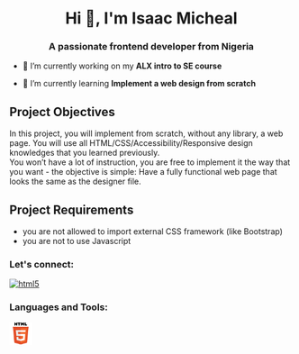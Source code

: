 <h1 align="center">Hi 👋, I'm Isaac Micheal</h1>
<h3 align="center">A passionate frontend developer from Nigeria</h3>


- 🔭 I’m currently working on my **ALX intro to SE course**

- 🌱 I’m currently learning **Implement a web design from scratch**
<h2 align="left">Project Objectives</h2>
<p align="left">In this project, you will implement from scratch, without any library, a web page. You will use all HTML/CSS/Accessibility/Responsive design knowledges that you learned previously.
<br>
You won’t have a lot of instruction, you are free to implement it the way that you want - the objective is simple: Have a fully functional web page that looks the same as the designer file.</p>

<h2 align="left">Project Requirements</h2>

- you are not allowed to import external CSS framework (like Bootstrap)
- you are not to use Javascript

<h3 align="left">Let's connect:</h3>
<p align="left"> <a href="https://www.linkedin.com/in/micheal-isaac-37a539264" target="_blank" rel="noreferrer"> <img src="https://static.vecteezy.com/system/resources/previews/018/930/587/original/linkedin-logo-linkedin-icon-transparent-free-png.png" alt="html5" width="50" height="50"/> </a> </p>


<h3 align="left">Languages and Tools:</h3>
<p align="left"> <a href="https://www.w3.org/html/" target="_blank" rel="noreferrer"> <img src="https://raw.githubusercontent.com/devicons/devicon/master/icons/html5/html5-original-wordmark.svg" alt="html5" width="40" height="40"/> </a> </p>
